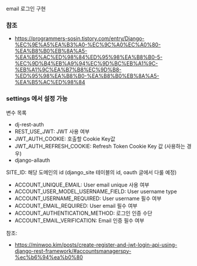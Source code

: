 email 로그인 구현
### 참조
- https://programmers-sosin.tistory.com/entry/Django-%EC%9E%A5%EA%B3%A0-%EC%9C%A0%EC%A0%80-%EA%B8%B0%EB%8A%A5-%EA%B5%AC%ED%98%84%ED%95%98%EA%B8%B0-5-%EC%9D%B4%EB%A9%94%EC%9D%BC%EB%A1%9C-%EB%A1%9C%EA%B7%B8%EC%9D%B8-%ED%95%98%EA%B8%B0-%EA%B8%B0%EB%8A%A5-%EA%B5%AC%ED%98%84

### settings 에서 설정 가능 
변수 목록
- dj-rest-auth
- REST_USE_JWT: JWT 사용 여부
- JWT_AUTH_COOKIE: 호출할 Cookie Key값
- JWT_AUTH_REFRESH_COOKIE: Refresh Token Cookie Key 값 (사용하는 경우)
- django-allauth

SITE_ID: 해당 도메인의 id (django_site 테이블의 id, oauth 글에서 다룰 예정)
- ACCOUNT_UNIQUE_EMAIL: User email unique 사용 여부
- ACCOUNT_USER_MODEL_USERNAME_FIELD: User username type
- ACCOUNT_USERNAME_REQUIRED: User username 필수 여부
- ACCOUNT_EMAIL_REQUIRED: User email 필수 여부
- ACCOUNT_AUTHENTICATION_METHOD: 로그인 인증 수단
- ACCOUNT_EMAIL_VERIFICATION: Email 인증 필수 여부

참조:
- https://minwoo.kim/posts/create-register-and-jwt-login-api-using-django-rest-framework/#accountsmanagerspy-%ec%b6%94%ea%b0%80